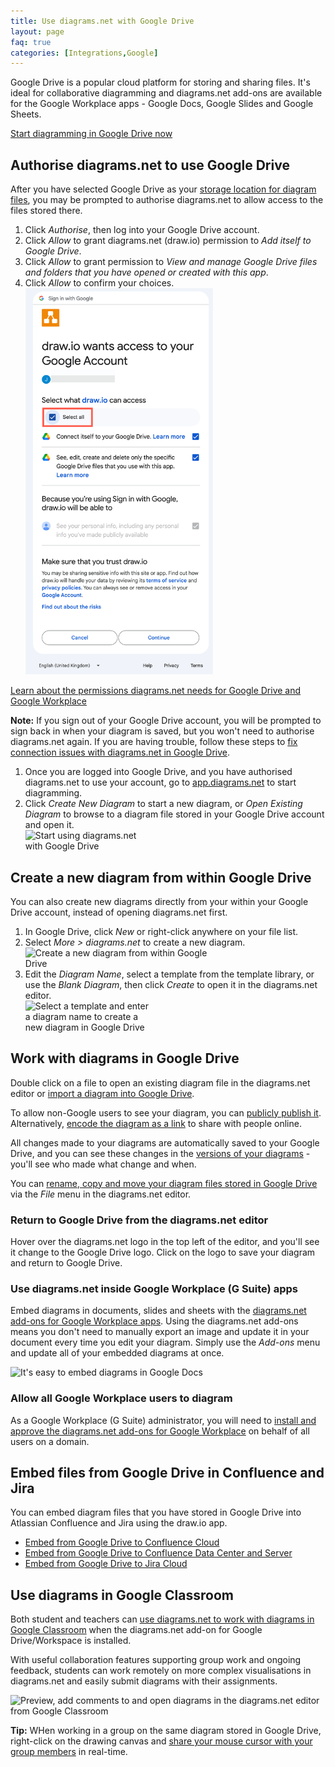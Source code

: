```yaml
---
title: Use diagrams.net with Google Drive
layout: page
faq: true
categories: [Integrations,Google]
---
```


Google Drive is a popular cloud platform for storing and sharing files. It's ideal for collaborative diagramming and diagrams.net add-ons are available for the Google Workplace apps - Google Docs, Google Slides and Google Sheets.

[Start diagramming in Google Drive now](https://app.diagrams.net/?mode=google)

## Authorise diagrams.net to use Google Drive

After you have selected Google Drive as your [storage location for diagram files](/doc/faq/storage-location-select.html), you may be prompted to authorise diagrams.net to allow access to the files stored there.

1. Click _Authorise_, then log into your Google Drive account.
2. Click _Allow_ to grant diagrams.net (draw.io) permission to _Add itself to Google Drive_.
3. Click _Allow_ to grant permission to _View and manage Google Drive files and folders that you have opened or created with this app_.
4. Click _Allow_ to confirm your choices.
<br /><img src="/assets/img/blog/google-drive-permissions.png" style="width=100%;max-width:300px;height:auto;" alt="Grant permission for diagrams.net to access your Google Drive files">

[Learn about the permissions diagrams.net needs for Google Drive and Google Workplace](/doc/faq/gsuite-permissions.html)

**Note:** If you sign out of your Google Drive account, you will be prompted to sign back in when your diagram is saved, but you won't need to authorise diagrams.net again. If you are having trouble, follow these steps to [fix connection issues with diagrams.net in Google Drive](/doc/faq/google-drive-connection-problems.html).

1. Once you are logged into Google Drive, and you have authorised diagrams.net to use your account, go to [app.diagrams.net](https://app.diagrams.net/?mode=google) to start diagramming.
2. Click _Create New Diagram_ to start a new diagram, or _Open Existing Diagram_ to browse to a diagram file stored in your Google Drive account and open it.
<br /><img src="/assets/img/blog/google-drive-dialog.png" style="width=100%;max-width:200px;height:auto;" alt="Start using diagrams.net with Google Drive">

## Create a new diagram from within Google Drive

You can also create new diagrams directly from your within your Google Drive account, instead of opening diagrams.net first.

1. In Google Drive, click _New_ or right-click anywhere on your file list.
2. Select _More > diagrams.net_ to create a new diagram.
<br /><img src="/assets/img/blog/google-drive-new-diagram.png" style="width=100%;max-width:300px;height:auto;" alt="Create a new diagram from within Google Drive">
3. Edit the _Diagram Name_, select a template from the template library, or use the _Blank Diagram_, then click _Create_ to open it in the diagrams.net editor.
<br /><img src="/assets/img/blog/google-drive-new-diagram-dialog.png" style="width=100%;max-width:200px;height:auto;" alt="Select a template and enter a diagram name to create a new diagram in Google Drive">

## Work with diagrams in Google Drive

Double click on a file to open an existing diagram file in the diagrams.net editor or [import a diagram into Google Drive](/doc/faq/google-drive-import-diagram.html).

To allow non-Google users to see your diagram, you can [publicly publish it](/doc/faq/google-drive-publicly-publish-diagram.html). Alternatively, [encode the diagram as a link](/blog/publish-link.html) to share with people online.

All changes made to your diagrams are automatically saved to your Google Drive, and you can see these changes in the [versions of your diagrams](/doc/faq/google-drive-revision-history.html) - you'll see who made what change and when.

You can [rename, copy and move your diagram files stored in Google Drive](google-drive-rename-copy-move-diagrams.md) via the _File_ menu in the diagrams.net editor. 


### Return to Google Drive from the diagrams.net editor

Hover over the diagrams.net logo in the top left of the editor, and you'll see it change to the Google Drive logo. Click on the logo to save your diagram and return to Google Drive.

### Use diagrams.net inside Google Workplace (G Suite) apps

Embed diagrams in documents, slides and sheets with the [diagrams.net add-ons for Google Workplace apps](/blog/diagrams-google-docs.html). Using the diagrams.net add-ons means you don't need to manually export an image and update it in your document every time you edit your diagram. Simply use the _Add-ons_ menu and update all of your embedded diagrams at once.

<img src="/assets/img/blog/addon-google-docs-examples.png" style="max-width:100%;height:auto;"  alt="It's easy to embed diagrams in Google Docs">

### Allow all Google Workplace users to diagram

As a Google Workplace (G Suite) administrator, you will need to [install and approve the diagrams.net add-ons for Google Workplace](/doc/faq/gsuite-addons-domain-wide.html) on behalf of all users on a domain.

## Embed files from Google Drive in Confluence and Jira

You can embed diagram files that you have stored in Google Drive into Atlassian Confluence and Jira using the draw.io app. 

* [Embed from Google Drive to Confluence Cloud](/doc/faq/embed-diagram-googledrive-confluence-cloud.html)
* [Embed from Google Drive to Confluence Data Center and Server](/doc/faq/embed-diagram-googledrive-confluence-server.html)
* [Embed from Google Drive to Jira Cloud](/doc/faq/embed-diagram-googledrive-jira-cloud.html)

## Use diagrams in Google Classroom

Both student and teachers can [use diagrams.net to work with diagrams in Google Classroom](/blog/google-classroom-diagrams.html) when the diagrams.net add-on for Google Drive/Workspace is installed. 

With useful collaboration features supporting group work and ongoing feedback, students can work remotely on more complex visualisations in diagrams.net and easily submit diagrams with their assignments. 

<img src="/assets/img/blog/google-classroom-diagram-demonstration.gif" style="max-width:100%;height:auto;" alt="Preview, add comments to and open diagrams in the diagrams.net editor from Google Classroom">

**Tip:** WHen working in a group on the same diagram stored in Google Drive, right-click on the drawing canvas and [share your mouse cursor with your group members](/blog/concurrent-editing.html) in real-time.
